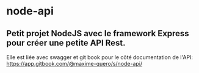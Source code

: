 # node-api

## Petit projet NodeJS avec le framework Express pour créer une petite API Rest.

Elle est liée avec swagger et git book pour le côté documentation de l'API: 
https://app.gitbook.com/@maxime-quero/s/node-api/
